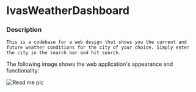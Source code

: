 # IvasWeatherDashboard

### Description

```
This is a codebase for a web design that shows you the current and future weather conditions for the city of your choice. Simply enter the city in the search bar and hit search.
```

The following image shows the web application's appearance and functionality:

![Read me pic](README.png 'Read me pic')
